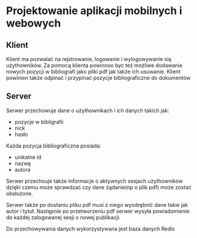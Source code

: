 # Projektowanie aplikacji mobilnych i webowych

## Klient

Klient ma pozwalać na rejstrowanie, logowanie i wylogowywanie się użythowników. Za 
pomocą klienta powinnoo byc też możliwe dodawanie nowych pozycji w bibliografi jako pliki pdf jak
także ich usuwanie. Klient powinien także odpinać i przypinać pozycje bibliograficzne do dokumentów

## Server

Serwer przechowuje dane o użythownikach i ich danych takich jak:
- pozycje w bibligrafii
- nick
- hasło

Każda pozycja bibliograficzna posiada:
- unikalne id
- nazwę
- autora

Serwer przechouje także informacje o aktywnych sesjach użythowników dzięki czemu może 
sprawdzać czy dane żądanie(np o plik pdf) może zostać obsłużone.

Serwer także po dostaniu pliku pdf musi z niego wyodrębnić dane takie jak autor i tytuł. Następnie 
po przetworzeniu pdf serwer wysyła powiadomienie do każdej zalogowanej sesji o nowej publikacji.

Do przechowywania danych wykorzystywana jest baza danych Redis